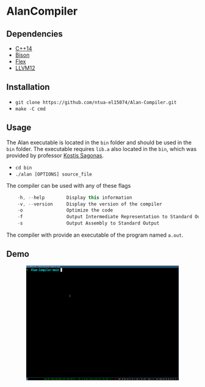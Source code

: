 # AlanCompiler

## Dependencies
* [C++14](https://www.cplusplus.com/)
* [Bison](https://www.gnu.org/software/bison/)
* [Flex](https://en.wikipedia.org/wiki/Flex_(lexical_analyser_generator))
* [LLVM12](https://llvm.org/)

## Installation 
* ```git clone https://github.com/ntua-el15074/Alan-Compiler.git```
* ```make -C cmd```

## Usage 
The Alan executable is located in the ```bin``` folder and should be used in the 
```bin``` folder. The executable requires ```lib.a``` also located in the ```bin```, 
which was provided by professor [Kostis Sagonas](https://github.com/kostis).

* ```cd bin```
* ```./alan [OPTIONS] source_file```

The compiler can be used with any of these flags
```c++
    -h, --help        Display this information
    -v, --version     Display the version of the compiler
    -o                Optimize the code
    -f                Output Intermediate Representation to Standard Output
    -s                Output Assembly to Standard Output
```

The compiler with provide an executable of the program named ```a.out```.

## Demo 
<div align="center">
    <img src="./assets/hello.gif" width="400" height="300" />
</div>

